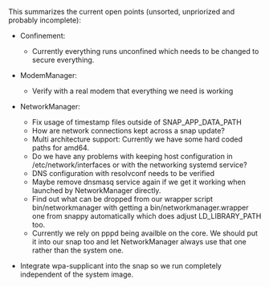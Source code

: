 This summarizes the current open points (unsorted, unpriorized and
probably incomplete):

- Confinement:
    * Currently everything runs unconfined which needs to be
      changed to secure everything.

- ModemManager:
    * Verify with a real modem that everything we need is working

- NetworkManager:
    * Fix usage of timestamp files outside of SNAP_APP_DATA_PATH
    * How are network connections kept across a snap update?
    * Multi architecture support: Currently we have some hard coded
      paths for amd64.
    * Do we have any problems with keeping host configuration in
      /etc/network/interfaces or with the networking systemd service?
    * DNS configuration with resolvconf needs to be verified
    * Maybe remove dnsmasq service again if we get it working when
      launched by NetworkManager directly.
    * Find out what can be dropped from our wrapper script
      bin/networkmanager with getting a bin/networkmanager.wrapper
      one from snappy automatically which does adjust LD_LIBRARY_PATH
      too.
    * Currently we rely on pppd being availble on the core. We should
      put it into our snap too and let NetworkManager always use that
      one rather than the system one.

- Integrate wpa-supplicant into the snap so we run completely
  independent of the system image.

